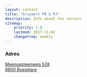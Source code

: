 ```yaml
---
layout: contact
title: "Gruyaert FR & PJ"
description: Info about the contact.
sitemap:
    priority: 1.0
    lastmod: 2017-11-02
    changefreq: weekly
---
```

### Adres

<a href="https://www.google.com/maps/place/Meensesteenweg+528,+8800+Roeselare/@50.9132588,3.1134857,17z/data=!3m1!4b1!4m5!3m4!1s0x47c3343c9c92a235:0x5bc962939bb11f51!8m2!3d50.9132554!4d3.1156744">Meensesteenweg 528<br/>
8800 Roeselare</a>
